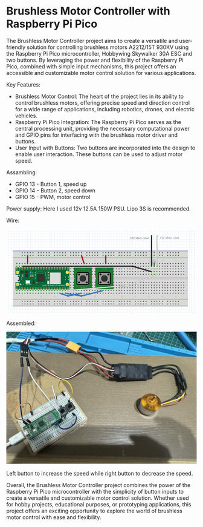 # Brushless Motor Controller with Raspberry Pi Pico

The Brushless Motor Controller project aims to create a versatile and user-friendly solution for controlling brushless motors A2212/15T 930KV using the Raspberry Pi Pico microcontroller, Hobbywing Skywalker 30A ESC and two buttons. By leveraging the power and flexibility of the Raspberry Pi Pico, combined with simple input mechanisms, this project offers an accessible and customizable motor control solution for various applications.

Key Features:

* Brushless Motor Control: The heart of the project lies in its ability to control brushless motors, offering precise speed and direction control for a wide range of applications, including robotics, drones, and electric vehicles.
* Raspberry Pi Pico Integration: The Raspberry Pi Pico serves as the central processing unit, providing the necessary computational power and GPIO pins for interfacing with the brushless motor driver and buttons.
* User Input with Buttons: Two buttons are incorporated into the design to enable user interaction. These buttons can be used to adjust motor speed. 

Assambling:

* GPIO 13 - Button 1, speed up
* GPIO 14 - Button 2, speed down
* GPIO 15 - PWM, motor control

Power supply: Here I used 12v 12.5A 150W PSU. Lipo 3S is recommended. 

Wire:

![Wire](https://github.com/GuanyiLi-Craig/pico-brushless-motor/blob/main/static/wire.png?raw=true)

Assembled: 

![Assembled](https://github.com/GuanyiLi-Craig/pico-brushless-motor/blob/main/static/photo.jpg?raw=true)


Left button to increase the speed while right button to decrease the speed. 


Overall, the Brushless Motor Controller project combines the power of the Raspberry Pi Pico microcontroller with the simplicity of button inputs to create a versatile and customizable motor control solution. Whether used for hobby projects, educational purposes, or prototyping applications, this project offers an exciting opportunity to explore the world of brushless motor control with ease and flexibility.

